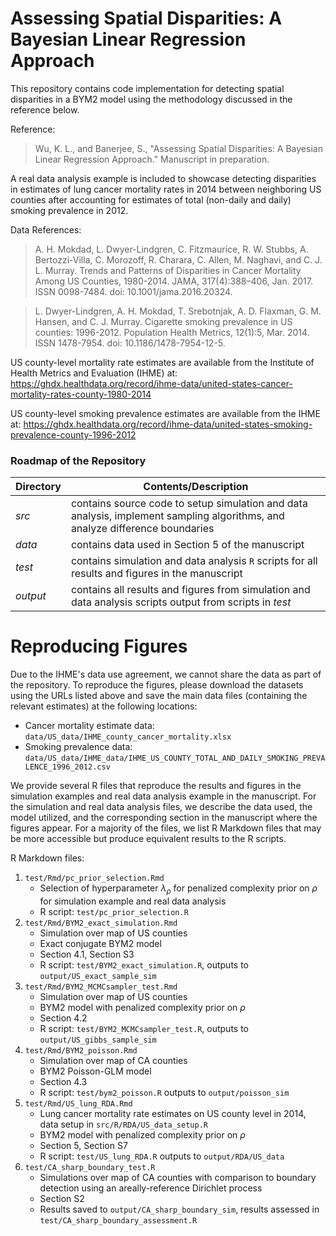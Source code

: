 #  Assessing Spatial Disparities: A Bayesian Linear Regression Approach

This repository contains code implementation for detecting spatial disparities in a BYM2 model using the methodology discussed in the reference below.  

Reference:
> Wu, K. L., and Banerjee, S., "Assessing Spatial Disparities: A Bayesian Linear Regression Approach." Manuscript in preparation.

A real data analysis example is included to showcase detecting disparities in estimates of lung cancer mortality rates in 2014 between neighboring US counties after accounting for estimates of total (non-daily and daily) smoking prevalence in 2012.

Data References:
> A. H. Mokdad, L. Dwyer-Lindgren, C. Fitzmaurice, R. W. Stubbs, A. Bertozzi-Villa, C. Morozoff,
R. Charara, C. Allen, M. Naghavi, and C. J. L. Murray. Trends and Patterns of Disparities in
Cancer Mortality Among US Counties, 1980-2014. JAMA, 317(4):388–406, Jan. 2017. ISSN
0098-7484. doi: 10.1001/jama.2016.20324.

> L. Dwyer-Lindgren, A. H. Mokdad, T. Srebotnjak, A. D. Flaxman, G. M. Hansen, and C. J. Murray.
Cigarette smoking prevalence in US counties: 1996-2012. Population Health Metrics, 12(1):5,
Mar. 2014. ISSN 1478-7954. doi: 10.1186/1478-7954-12-5.

US county-level mortality rate estimates are available from the Institute of Health Metrics and Evaluation (IHME) at:
https://ghdx.healthdata.org/record/ihme-data/united-states-cancer-mortality-rates-county-1980-2014

US county-level smoking prevalence estimates are available from the IHME at:
https://ghdx.healthdata.org/record/ihme-data/united-states-smoking-prevalence-county-1996-2012 

### Roadmap of the Repository

| Directory | Contents/Description |
| --- | --- |
| *src* | contains source code to setup simulation and data analysis, implement sampling algorithms, and analyze difference boundaries |
| *data* | contains data used in Section 5 of the manuscript |
| *test* | contains simulation and data analysis `R` scripts for all results and figures in the manuscript |
| *output* | contains all results and figures from simulation and data analysis scripts output from scripts in *test*|

# Reproducing Figures

Due to the IHME's data use agreement, we cannot share the data as part of the repository. To reproduce the figures, please download the datasets using the URLs listed above and save the main data files (containing the relevant estimates) at the following locations:

- Cancer mortality estimate data: `data/US_data/IHME_county_cancer_mortality.xlsx`
- Smoking prevalence data: `data/US_data/IHME_data/IHME_US_COUNTY_TOTAL_AND_DAILY_SMOKING_PREVALENCE_1996_2012.csv`

We provide several R files that reproduce the results and figures in the simulation examples and real data analysis example in the manuscript. For the simulation and real data analysis files, we describe the data used, the model utilized, and the corresponding section in the manuscript where the figures appear. For a majority of the files, we list R Markdown files that may be more accessible but produce equivalent results to the R scripts. 

R Markdown files:

1. `test/Rmd/pc_prior_selection.Rmd`
   - Selection of hyperparameter $\lambda_{\rho}$ for penalized complexity prior on $\rho$ for simulation example and real data analysis
   - R script: `test/pc_prior_selection.R`
2. `test/Rmd/BYM2_exact_simulation.Rmd`
   - Simulation over map of US counties
   - Exact conjugate BYM2 model
   - Section 4.1, Section S3
   - R script: `test/BYM2_exact_simulation.R`, outputs to `output/US_exact_sample_sim`
3. `test/Rmd/BYM2_MCMCsampler_test.Rmd`
   - Simulation over map of US counties
   - BYM2 model with penalized complexity prior on $\rho$ 
   - Section 4.2
   - R script: `test/BYM2_MCMCsampler_test.R`, outputs to `output/US_gibbs_sample_sim`
4. `test/Rmd/BYM2_poisson.Rmd`
   - Simulation over map of CA counties
   - BYM2 Poisson-GLM model
   - Section 4.3
   - R script: `test/bym2_poisson.R` outputs to `output/poisson_sim`
5. `test/Rmd/US_lung_RDA.Rmd`
   - Lung cancer mortality rate estimates on US county level in 2014, data setup in `src/R/RDA/US_data_setup.R`
   - BYM2 model with penalized complexity prior on $\rho$ 
   - Section 5, Section S7
   - R script: `test/US_lung_RDA.R` outputs to  `output/RDA/US_data`
6. `test/CA_sharp_boundary_test.R`
   - Simulations over map of CA counties with comparison to boundary detection using an areally-reference Dirichlet process
   - Section S2
   - Results saved to `output/CA_sharp_boundary_sim`, results assessed in `test/CA_sharp_boundary_assessment.R`

